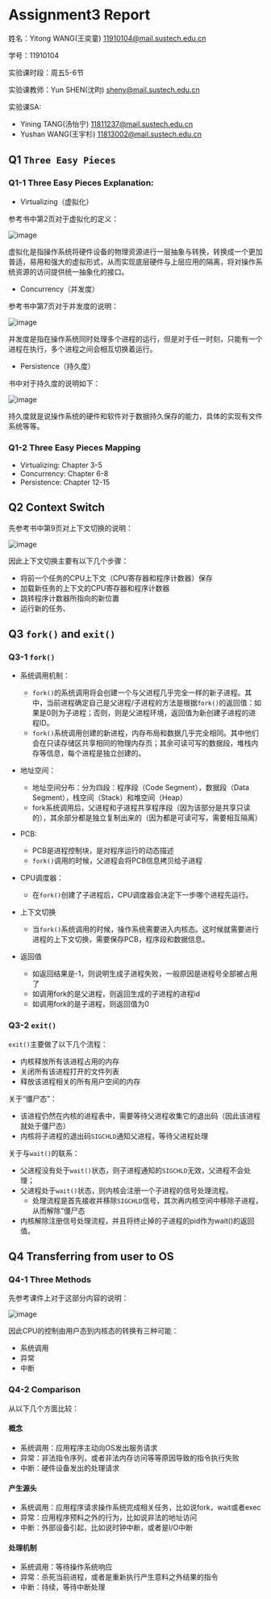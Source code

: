 # Assignment3 Report
姓名：Yitong WANG(王奕童) 11910104@mail.sustech.edu.cn

学号：11910104

实验课时段：周五5-6节

实验课教师：Yun SHEN(沈昀) sheny@mail.sustech.edu.cn

实验课SA:
- Yining TANG(汤怡宁) 11811237@mail.sustech.edu.cn
- Yushan WANG(王宇杉) 11813002@mail.sustech.edu.cn

## Q1 `Three Easy Pieces`

### Q1-1 Three Easy Pieces Explanation:
- Virtualizing（虚拟化）

参考书中第2页对于虚拟化的定义：

![image](https://user-images.githubusercontent.com/64548919/159440428-76bb91e4-3856-422e-be49-264edc9bb2aa.png)

虚拟化是指操作系统将硬件设备的物理资源进行一层抽象与转换，转换成一个更加普适，易用和强大的虚拟形式，从而实现底层硬件与上层应用的隔离，将对操作系统资源的访问提供统一抽象化的接口。

- Concurrency（并发度）

参考书中第7页对于并发度的说明：

![image](https://user-images.githubusercontent.com/64548919/159444161-e3e79be0-046f-411e-8dd1-8369a82f8c51.png)

并发度是指在操作系统同时处理多个进程的运行，但是对于任一时刻，只能有一个进程在执行，多个进程之间会相互切换着运行。

- Persistence（持久度）

书中对于持久度的说明如下：

![image](https://user-images.githubusercontent.com/64548919/159445208-311653da-60f7-474b-83b7-eec4781b9546.png)

持久度就是说操作系统的硬件和软件对于数据持久保存的能力，具体的实现有文件系统等等。

### Q1-2 Three Easy Pieces Mapping

- Virtualizing: Chapter 3-5
- Concurrency: Chapter 6-8
- Persistence: Chapter 12-15

## Q2 Context Switch

先参考书中第9页对上下文切换的说明：

![image](https://user-images.githubusercontent.com/64548919/159465809-afea0f51-a7f1-4ae1-a07a-403daff9ad4a.png)

因此上下文切换主要有以下几个步骤：

- 将前一个任务的CPU上下文（CPU寄存器和程序计数器）保存
- 加载新任务的上下文的CPU寄存器和程序计数器
- 跳转程序计数器所指向的新位置
- 运行新的任务、

## Q3 `fork()` and `exit()`

### Q3-1 `fork()`
- 系统调用机制：
  - `fork()`的系统调用将会创建一个与父进程几乎完全一样的新子进程。其中，当前进程确定自己是父进程/子进程的方法是根据`fork()`的返回值：如果是0则为子进程；否则，则是父进程环境，返回值为新创建子进程的进程ID。
  - `fork()`系统调用创建的新进程，内存布局和数据几乎完全相同。其中他们会在只读存储区共享相同的物理内存页；其余可读可写的数据段，堆栈内存等信息，每个进程是独立创建的。

- 地址空间：
  - 地址空间分布：分为四段：程序段（Code Segment），数据段（Data Segment），栈空间（Stack）和堆空间（Heap）
  - fork系统调用后，父进程和子进程共享程序段（因为该部分是共享只读的），其余部分都是独立复制出来的（因为都是可读可写，需要相互隔离）
 
- PCB:
  - PCB是进程控制块，是对程序运行的动态描述
  - `fork()`调用的时候，父进程会将PCB信息拷贝给子进程

- CPU调度器：
  - 在`fork()`创建了子进程后，CPU调度器会决定下一步哪个进程先运行。

- 上下文切换
  - 当`fork()`系统调用的时候，操作系统需要进入内核态。这时候就需要进行进程的上下文切换，需要保存PCB，程序段和数据信息。

- 返回值
  - 如返回结果是-1，则说明生成子进程失败，一般原因是进程号全部被占用了
  - 如调用fork的是父进程，则返回生成的子进程的进程id
  - 如调用fork的是子进程，则返回值为0

### Q3-2 `exit()`
`exit()`主要做了以下几个流程：
- 内核释放所有该进程占用的内存
- 关闭所有该进程打开的文件列表
- 释放该进程相关的所有用户空间的内存

关于“僵尸态”：
- 该进程仍然在内核的进程表中，需要等待父进程收集它的退出码（因此该进程就处于僵尸态）
- 内核将子进程的退出码`SIGCHLD`通知父进程，等待父进程处理

关于与`wait()`的联系：
- 父进程没有处于`wait()`状态，则子进程通知的`SIGCHLD`无效，父进程不会处理；
- 父进程处于`wait()`状态，则内核会注册一个子进程的信号处理流程。
  - 处理流程是首先接收并移除`SIGCHLD`信号，其次再内核空间中移除子进程，从而解除“僵尸态
- 内核解除注册信号处理流程，并且将终止掉的子进程的pid作为wait()的返回值。

## Q4 Transferring from user to OS

### Q4-1 Three Methods
先参考课件上对于这部分内容的说明：

![image](https://user-images.githubusercontent.com/64548919/159475871-113d37f4-9290-4efe-be2f-7b98dd31e958.png)

因此CPU的控制由用户态到内核态的转换有三种可能：
- 系统调用
- 异常
- 中断

### Q4-2 Comparison
从以下几个方面比较：
#### 概念
- 系统调用：应用程序主动向OS发出服务请求
- 异常：非法指令序列，或者非法内存访问等等原因导致的指令执行失败
- 中断：硬件设备发出的处理请求

#### 产生源头
- 系统调用：应用程序请求操作系统完成相关任务，比如说fork，wait或者exec
- 异常：应用程序预料之外的行为，比如说非法的地址访问
- 中断：外部设备引起，比如说时钟中断，或者是I/O中断

#### 处理机制
- 系统调用：等待操作系统响应
- 异常：杀死当前进程，或者是重新执行产生意料之外结果的指令
- 中断：持续，等待中断处理

